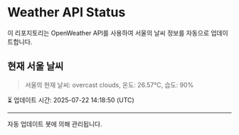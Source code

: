 
# Weather API Status

이 리포지토리는 OpenWeather API를 사용하여 서울의 날씨 정보를 자동으로 업데이트합니다.

## 현재 서울 날씨
> 서울의 현재 날씨: overcast clouds, 온도: 26.57°C, 습도: 90%

⏳ 업데이트 시간: 2025-07-22 14:18:50 (UTC)

---
자동 업데이트 봇에 의해 관리됩니다.
